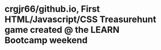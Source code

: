 # crgjr66/github.io, First HTML/Javascript/CSS Treasurehunt game created @ the LEARN Bootcamp weekend

